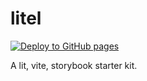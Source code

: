 # litel

[![Deploy to GitHub pages](https://github.com/iammary/litel/actions/workflows/deploy.yml/badge.svg)](https://github.com/iammary/litel/actions/workflows/deploy.yml)

A lit, vite, storybook starter kit.

